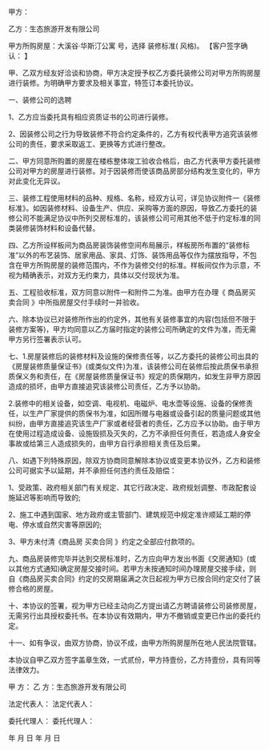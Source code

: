 
 


甲方：


乙方：生态旅游开发有限公司


甲方所购房屋：大溪谷&middot;华斯汀公寓 号，选择 装修标准( 风格)。 【客户签字确认： 】


甲、乙双方经友好洽谈和协商，甲方决定授予权乙方委托装修公司对甲方所购房屋进行装修。为明确甲方要求及相关事宜，特签订本委托协议。


一、装修公司的选聘


1、乙方应当委托具有相应资质证书的公司进行装修。


2、因装修公司之行为导致装修不符合约定条件的，乙方有权代表甲方追究该装修公司的责任，要求采取返工、更换等方式进行整改。


二、甲方同意所购置的房屋在楼栋整体竣工验收合格后，由乙方代表甲方委托装修公司对甲方的房屋进行装修。对于因装修而使该商品房部分结构发生变化的，甲方对此变化无异议。


三、装修工程使用材料的品种、规格、名称，经双方认可，详见协议附件一《装修标准》。如因装修材料、设备生产、供应、采购等方面的原因，导致乙方委托的装修公司不能满足协议中所列交房标准的，该装修公司可用其他不低于约定标准的同类装修装饰材料和设备代替。


四、乙方所设样板间为商品房装饰装修空间布局展示，样板房所布置的“装修标准”以外的布艺装饰、居家用品、家具、灯饰、装饰用品等仅作为摆放指导，不包含在甲方所购房屋的装修范围内，不作为装修交付的标准。样板间仅作为示意，不视为精确表示，对双方无约束力，具体以交付现状为准。


五、工程验收标准，双方同意以附件一和附件二为准。由甲方在办理《
商品房买卖合同
》中所指房屋交付手续时一并验收。


六、除本协议已对装修所作出的约定外，其他有关装修事宜的内容(包括但不限于装修方案等)，甲方均同意以乙方届时指定的装修公司所确定的文件为准，而无需甲方另行签署表示认可。


七、1.房屋装修后的装修材料及设施的保修责任等，以乙方委托的装修公司出具的《房屋装修质量保证书》(或类似文件)为准，该装修公司在装修后按此质保书承担质保义务和责任，在《房屋装修质量保证书》规定的质保期内，如发生非甲方原因造成的损坏，由甲方直接追究该装修公司责任，乙方予以协助。


2.装修中的相关设备，如空调、电视机、电磁炉、电水壶等设施、设备的保修责任，以生产厂家提供的质保书为准，如因所赠与电器或设备引起的质量问题或其他纠纷，由甲方直接追究该生产厂家或者经营者的责任，乙方应予以协助。由于甲方在使用过程造成设备、设施毁损及灭失的，乙方不承担任何责任，若造成人身安全事故或给第三人造成损失的，由甲方自行承担相关责任及后果。


八、如遇下列特殊原因，除双方协商同意解除本协议或变更本协议外，乙方和装修公司可据实予以延期，并不承担任何违约责任及赔偿：


1、受政策、政府相关部门有关规定、其它行政决定、政府规划调整、市政配套设施延迟等影响而导致的;


2、施工中遇到国家、地方政府或主管部门、建筑规范中规定准许顺延工期的停电、停水或自然灾害等原因的;


3、甲方未付清《商品房
买卖合同
》约定之全部应付款项的。


九、商品房装修完毕并达到交房标准时，乙方应向甲方发出书面《交房通知》(或以其他方式通知)确定房屋交接时间。若甲方未按通知时间办理房屋交接手续，则自《商品房买卖合同》约定的交房期届满之次日起视为甲方已按合同约定交付了装修合格的房屋。


十、本协议的签署，视为甲方已经主动向乙方提出请乙方聘请装修公司装修房屋，无需另行出具授权委托书。在本协议有效期内，甲方不撤销或变更已作出的委托约定。


十一、如有争议，由双方协商，协议不成，由甲方所购房屋所在地人民法院管辖。


本协议自甲乙双方签字盖章生效，一式贰份，甲方持壹份，乙方持壹份，具有同等法律效力。


甲 方：                  乙 方：生态旅游开发有限公司


法定代表人：          法定代表人：


委托代理人：         委托代理人：


年 月 日                 年 月 日
 


 

 
 
 
 
 
  


  
 

  


  


  
 
 
 
 


